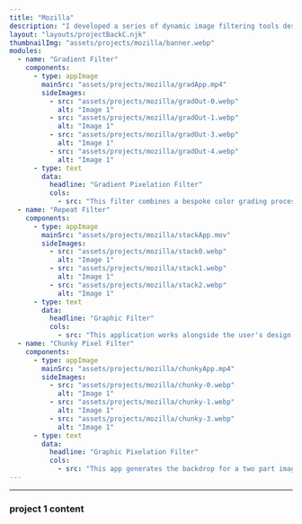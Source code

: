 ```yaml
---
title: "Mozilla"
description: "I developed a series of dynamic image filtering tools designed to inject brand recognizability into crowd-sourced images."
layout: "layouts/projectBackC.njk"
thumbnailImg: "assets/projects/mozilla/banner.webp"
modules:
  - name: "Gradient Filter"
    components:
      - type: appImage
        mainSrc: "assets/projects/mozilla/gradApp.mp4"
        sideImages:
          - src: "assets/projects/mozilla/gradOut-0.webp"
            alt: "Image 1"
          - src: "assets/projects/mozilla/gradOut-1.webp"
            alt: "Image 1"
          - src: "assets/projects/mozilla/gradOut-3.webp"
            alt: "Image 1"
          - src: "assets/projects/mozilla/gradOut-4.webp"
            alt: "Image 1"
      - type: text
        data:
          headline: "Gradient Pixelation Filter"
          cols:
            - src: "This filter combines a bespoke color grading process with a pixelation effect, instantly branding an image from any source."
  - name: "Repeat Filter"
    components:
      - type: appImage
        mainSrc: "assets/projects/mozilla/stackApp.mov"
        sideImages:
          - src: "assets/projects/mozilla/stack0.webp"
            alt: "Image 1"
          - src: "assets/projects/mozilla/stack1.webp"
            alt: "Image 1"
          - src: "assets/projects/mozilla/stack2.webp"
            alt: "Image 1"
      - type: text
        data:
          headline: "Graphic Filter"
          cols:
            - src: "This application works alongside the user's design software of choise, intuitively allowing the user to create the perfect composition before exporting the treated image."
  - name: "Chunky Pixel Filter"
    components:
      - type: appImage
        mainSrc: "assets/projects/mozilla/chunkyApp.mp4"
        sideImages:
          - src: "assets/projects/mozilla/chunky-0.webp"
            alt: "Image 1"
          - src: "assets/projects/mozilla/chunky-1.webp"
            alt: "Image 1"
          - src: "assets/projects/mozilla/chunky-3.webp"
            alt: "Image 1"
      - type: text
        data:
          headline: "Graphic Pixelation Filter"
          cols:
            - src: "This app generates the backdrop for a two part image treatment process. The final image illustrates 'Clarity from Complexity'."
---
```


---

### project 1 content
